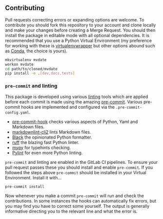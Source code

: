 ## Contributing

Pull requests correcting errors or expanding options are welcome. To contribute you should fork this repository to your
account and clone locally and make your changes before creating a Merge Request. You should then install the package in
editable mode with all optional dependencies. It is recommended that you use a Python Virtual Environment (my preference
for working with these is [virtualenvwrapper](https://virtualenvwrapper.readthedocs.io/en/latest/index.html) but other
options abound such as [Conda](https://docs.conda.io/en/latest/), the choice is yours).

``` bash
mkvirtualenv mvdate
workon mvdate
cd path/to/cloned/mvdate
pip install -e .[dev,docs,tests]
```

### `pre-commit` and linting

This package is developed using various [linting](https://ns-rse.github.io/posts/linting/) tools which are applied
before each commit is made using the amazing [pre-commit](https://pre-commit.com). Various pre-commit hooks are
implemented and configured via the `.pre-commit-config.yaml`.

+ [pre-commit-hook](https://github.com/pre-commit/pre-commit-hooks) checks various aspects of Python, Yaml and Markdown
  files.
+ [markdownlint-cli2](https://github.com/DavidAnson/markdownlint-cli2) lints Markdown files.
+ [Black](https://github.com/psf/black) the opinionated Python formatter.
+ [ruff](https://github.com/astral-sh/ruff) the blazing fast Python linter.
+ [mypy](https://github.com/python/mypy) for typehints checking.
+ [Pylint](https://github.com/pylint-dev/pylint) for even more Python linting.

`pre-commit` and linting are enabled in the GitLab CI pipelines. To ensure your pull request passes these you should
install and enable `pre-commit`. If you followed the steps above `pre-commit` should be installed in your Virtual
Environment. Install it with...

``` bash
pre-commit install
```

Now whenever you make a commit `pre-commit` will run and check the contributions. In some instances the hooks can
automatically fix errors, but you may find you have to correct some yourself. The output is generally informative
directing you to the relevant line and what the error is.
